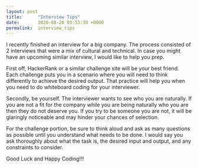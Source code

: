 ```yaml
---
layout: post
title:      "Interview Tips"
date:       2020-08-20 03:53:30 +0000
permalink:  interview_tips
---
```



I recently finished an interview for a big company. The process consisted of 2 interviews that were a mix of cultural and 
technical. In case you might have an upcoming similar interview, I would like to help you prep.

First off, HackerRank or a similar challenge site will be your best friend. Each challenge puts you in a scenario where you will need to think differently to achieve the desired output. That practice will help you when you need to do whiteboard coding for your interviewer.

Secondly, be yourself. The interviewer wants to see who you are naturally. If you are not a fit for the company while you are being naturally who you are then they do not deserve you. If you try to be someone you are not, it will be glaringly noticeable and may hinder your chances of selection.

For the challenge portion, be sure to think aloud and ask as many questions as possible until you understand what needs to be done. I would say you ask thoroughly about what the task is, the desired input and output, and any constraints to consider. 

Good Luck and Happy Coding!!!

